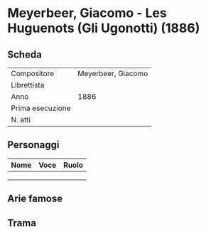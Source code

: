 # Meyerbeer, Giacomo - Les Huguenots (Gli Ugonotti) (1886)

## Scheda

| | |
| :- | :- |
| Compositore | Meyerbeer, Giacomo |
| Librettista | |
| Anno | 1886 |
| Prima esecuzione | |
| N. atti | |

## Personaggi

| Nome | Voce | Ruolo |
| - | - | - |
| | | |
| | | |
| | | |

## Arie famose

## Trama